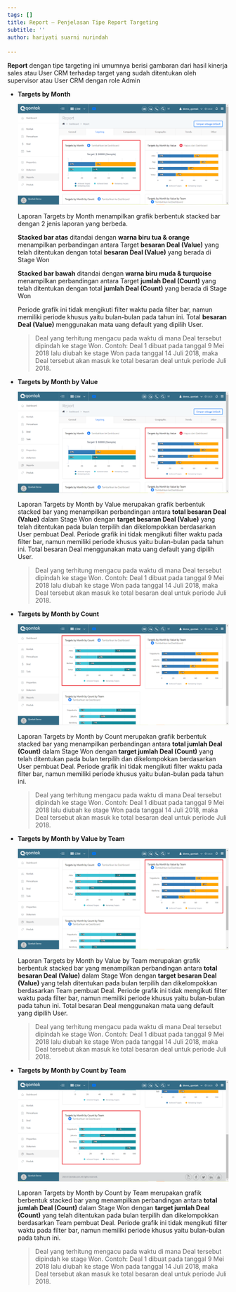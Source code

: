 ```yaml
---
tags: []
title: Report – Penjelasan Tipe Report Targeting
subtitle: ''
author: hariyati suarni nurindah

---
```

**Report** dengan tipe targeting ini umumnya berisi gambaran dari hasil kinerja sales atau User CRM terhadap target yang sudah ditentukan oleh supervisor atau User CRM dengan role Admin

* **Targets by Month**

  ![](/uploads/report-target1.PNG)

  Laporan Targets by Month menampilkan grafik berbentuk stacked bar dengan 2 jenis laporan yang berbeda.

  **Stacked bar atas** ditandai dengan **warna biru tua & orange** menampilkan perbandingan antara Target **besaran Deal (Value)** yang telah ditentukan dengan total **besaran Deal (Value)** yang berada di Stage Won

  **Stacked bar bawah** ditandai dengan **warna biru muda & turquoise** menampilkan perbandingan antara Target **jumlah Deal (Count)** yang telah ditentukan dengan total **jumlah Deal (Count)** yang berada di Stage Won

  Periode grafik ini tidak mengikuti filter waktu pada filter bar, namun memiliki periode khusus yaitu bulan-bulan pada tahun ini. Total **besaran Deal (Value)** menggunakan mata uang default yang dipilih User.

  > Deal yang terhitung mengacu pada waktu di mana Deal tersebut dipindah ke stage Won. Contoh: Deal 1 dibuat pada tanggal 9 Mei 2018 lalu diubah ke stage Won pada tanggal 14 Juli 2018, maka Deal tersebut akan masuk ke total besaran deal untuk periode Juli 2018.
* **Targets by Month by Value**

  ![](/uploads/report-target2.PNG)

  Laporan Targets by Month by Value merupakan grafik berbentuk stacked bar yang menampilkan perbandingan antara **total besaran Deal (Value)** dalam Stage Won dengan **target besaran Deal (Value)** yang telah ditentukan pada bulan terpilih dan dikelompokkan berdasarkan User pembuat Deal. Periode grafik ini tidak mengikuti filter waktu pada filter bar, namun memiliki periode khusus yaitu bulan-bulan pada tahun ini. Total besaran Deal menggunakan mata uang default yang dipilih User.

  > Deal yang terhitung mengacu pada waktu di mana Deal tersebut dipindah ke stage Won. Contoh: Deal 1 dibuat pada tanggal 9 Mei 2018 lalu diubah ke stage Won pada tanggal 14 Juli 2018, maka Deal tersebut akan masuk ke total besaran deal untuk periode Juli 2018.
* **Targets by Month by Count**

  ![](/uploads/report-target3.PNG)

  Laporan Targets by Month by Count merupakan grafik berbentuk stacked bar yang menampilkan perbandingan antara **total jumlah Deal (Count)** dalam Stage Won dengan **target jumlah Deal (Count)** yang telah ditentukan pada bulan terpilih dan dikelompokkan berdasarkan User pembuat Deal. Periode grafik ini tidak mengikuti filter waktu pada filter bar, namun memiliki periode khusus yaitu bulan-bulan pada tahun ini.

  > Deal yang terhitung mengacu pada waktu di mana Deal tersebut dipindah ke stage Won. Contoh: Deal 1 dibuat pada tanggal 9 Mei 2018 lalu diubah ke stage Won pada tanggal 14 Juli 2018, maka Deal tersebut akan masuk ke total besaran deal untuk periode Juli 2018.
* **Targets by Month by Value by Team**

  ![](/uploads/report-target4.PNG)

  Laporan Targets by Month by Value by Team merupakan grafik berbentuk stacked bar yang menampilkan perbandingan antara **total besaran Deal (Value)** dalam Stage Won dengan **target besaran Deal (Value)** yang telah ditentukan pada bulan terpilih dan dikelompokkan berdasarkan Team pembuat Deal. Periode grafik ini tidak mengikuti filter waktu pada filter bar, namun memiliki periode khusus yaitu bulan-bulan pada tahun ini. Total besaran Deal menggunakan mata uang default yang dipilih User.

  > Deal yang terhitung mengacu pada waktu di mana Deal tersebut dipindah ke stage Won. Contoh: Deal 1 dibuat pada tanggal 9 Mei 2018 lalu diubah ke stage Won pada tanggal 14 Juli 2018, maka Deal tersebut akan masuk ke total besaran deal untuk periode Juli 2018.
* **Targets by Month by Count by Team**

  ![](/uploads/report-target5.PNG)

  Laporan Targets by Month by Count by Team merupakan grafik berbentuk stacked bar yang menampilkan perbandingan antara **total jumlah Deal (Count)** dalam Stage Won dengan **target jumlah Deal (Count)** yang telah ditentukan pada bulan terpilih dan dikelompokkan berdasarkan Team pembuat Deal. Periode grafik ini tidak mengikuti filter waktu pada filter bar, namun memiliki periode khusus yaitu bulan-bulan pada tahun ini.

  > Deal yang terhitung mengacu pada waktu di mana Deal tersebut dipindah ke stage Won. Contoh: Deal 1 dibuat pada tanggal 9 Mei 2018 lalu diubah ke stage Won pada tanggal 14 Juli 2018, maka Deal tersebut akan masuk ke total besaran deal untuk periode Juli 2018.